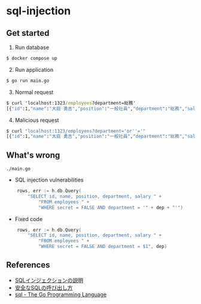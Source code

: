 # sql-injection

## Get started

1. Run database

```cmd
$ docker compose up
```

2. Run application

```cmd
$ go run main.go
```

3. Normal request

```cmd
$ curl 'localhost:1323/employees?department=総務'
[{"id":1,"name":"大庭 勇吉","position":"一般社員","department":"総務","salary":300000},{"id":3,"name":"生田 信吉","position":"課長","department":"総務","salary":500000}]
```

4. Malicious request

```cmd
$ curl "localhost:1323/employees?department='or''='" 
[{"id":1,"name":"大庭 勇吉","position":"一般社員","department":"総務","salary":300000},{"id":2,"name":"野崎 竜夫","position":"係長","department":"経理","salary":400000},{"id":3,"name":"生田 信吉","position":"課長","department":"総務","salary":500000},{"id":4,"name":"浜野 一子","position":"部長","department":"経理","salary":820000},{"id":5,"name":"川崎 知治","position":"部長","department":"人事","salary":800000}]
```

## What's wrong

`./main.go`

* SQL injection vulnerabilities

```go
	rows, err := h.db.Query(
		"SELECT id, name, position, department, salary " +
			"FROM employees " +
			"WHERE secret = FALSE AND department = '" + dep + "'")
```

* Fixed code

```go
	rows, err := h.db.Query(
		"SELECT id, name, position, department, salary " +
			"FROM employees " +
			"WHERE secret = FALSE AND department = $1", dep)
```

## References

- [SQLインジェクションの説明](https://www.ipa.go.jp/security/vuln/websecurity-HTML-1_1.html)
- [安全なSQLの呼び出し方](https://www.ipa.go.jp/files/000017320.pdf)
- [sql - The Go Programming Language](https://pkg.go.dev/database/sql#DB.Query)
